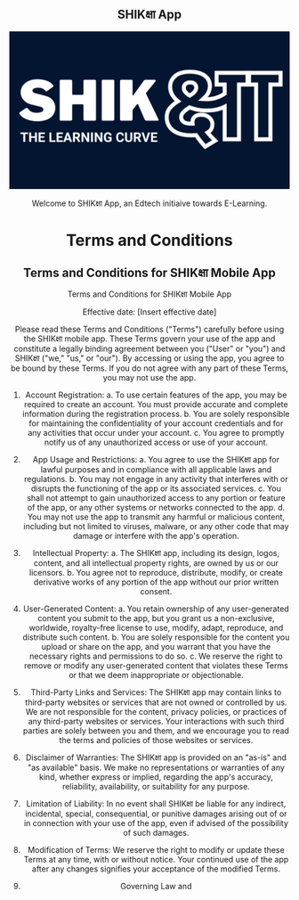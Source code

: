 <center>

## **SHIKक्षा App**

![SHIKक्षा_Logo](https://github.com/adinath-nikam/Shiksha-Documentation/blob/main/assets/images/shiksha_logo_landscape_dark.png)

<center>

Welcome to SHIKक्षा App, an Edtech initiaive towards E-Learning.


# Terms and Conditions

## Terms and Conditions for SHIKक्षा Mobile App


Terms and Conditions for SHIKक्षा Mobile App

Effective date: [Insert effective date]

Please read these Terms and Conditions ("Terms") carefully before using the SHIKक्षा mobile app. These Terms govern your use of the app and constitute a legally binding agreement between you ("User" or "you") and SHIKक्षा ("we," "us," or "our"). By accessing or using the app, you agree to be bound by these Terms. If you do not agree with any part of these Terms, you may not use the app.

1. Account Registration:
   a. To use certain features of the app, you may be required to create an account. You must provide accurate and complete information during the registration process.
   b. You are solely responsible for maintaining the confidentiality of your account credentials and for any activities that occur under your account.
   c. You agree to promptly notify us of any unauthorized access or use of your account.

2. App Usage and Restrictions:
   a. You agree to use the SHIKक्षा app for lawful purposes and in compliance with all applicable laws and regulations.
   b. You may not engage in any activity that interferes with or disrupts the functioning of the app or its associated services.
   c. You shall not attempt to gain unauthorized access to any portion or feature of the app, or any other systems or networks connected to the app.
   d. You may not use the app to transmit any harmful or malicious content, including but not limited to viruses, malware, or any other code that may damage or interfere with the app's operation.

3. Intellectual Property:
   a. The SHIKक्षा app, including its design, logos, content, and all intellectual property rights, are owned by us or our licensors.
   b. You agree not to reproduce, distribute, modify, or create derivative works of any portion of the app without our prior written consent.

4. User-Generated Content:
   a. You retain ownership of any user-generated content you submit to the app, but you grant us a non-exclusive, worldwide, royalty-free license to use, modify, adapt, reproduce, and distribute such content.
   b. You are solely responsible for the content you upload or share on the app, and you warrant that you have the necessary rights and permissions to do so.
   c. We reserve the right to remove or modify any user-generated content that violates these Terms or that we deem inappropriate or objectionable.

5. Third-Party Links and Services:
   The SHIKक्षा app may contain links to third-party websites or services that are not owned or controlled by us. We are not responsible for the content, privacy policies, or practices of any third-party websites or services. Your interactions with such third parties are solely between you and them, and we encourage you to read the terms and policies of those websites or services.

6. Disclaimer of Warranties:
   The SHIKक्षा app is provided on an "as-is" and "as available" basis. We make no representations or warranties of any kind, whether express or implied, regarding the app's accuracy, reliability, availability, or suitability for any purpose.

7. Limitation of Liability:
   In no event shall SHIKक्षा be liable for any indirect, incidental, special, consequential, or punitive damages arising out of or in connection with your use of the app, even if advised of the possibility of such damages.

8. Modification of Terms:
   We reserve the right to modify or update these Terms at any time, with or without notice. Your continued use of the app after any changes signifies your acceptance of the modified Terms.

9. Governing Law and
